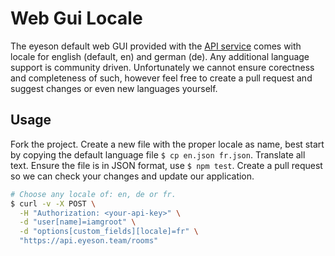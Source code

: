 
# Web Gui Locale

The eyeson default web GUI provided with the [API service](https://www.eyeson.com/developers/)
comes with locale for english (default, en) and german (de). Any additional
language support is community driven. Unfortunately we cannot ensure corectness
and completeness of such, however feel free to create a pull request and
suggest changes or even new languages yourself.

## Usage

Fork the project. Create a new file with the proper locale as name, best start
by copying the default language file `$ cp en.json fr.json`. Translate all
text. Ensure the file is in JSON format, use `$ npm test`. Create a pull
request so we can check your changes and update our application.

```sh
# Choose any locale of: en, de or fr.
$ curl -v -X POST \
  -H "Authorization: <your-api-key>" \
  -d "user[name]=iamgroot" \
  -d "options[custom_fields][locale]=fr" \
  "https://api.eyeson.team/rooms"
```
